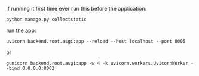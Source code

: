 if running it first time ever run this before the application:

    python manage.py collectstatic

run the app:

    uvicorn backend.root.asgi:app --reload --host localhost --port 8005

  or

    gunicorn backend.root.asgi:app -w 4 -k uvicorn.workers.UvicornWorker --bind 0.0.0.0:8002
